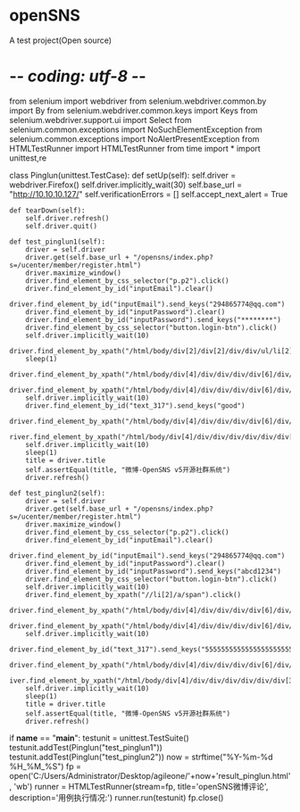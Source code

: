 # openSNS
A test project(Open source)
# -*- coding: utf-8 -*-
from selenium import webdriver
from selenium.webdriver.common.by import By
from selenium.webdriver.common.keys import Keys
from selenium.webdriver.support.ui import Select
from selenium.common.exceptions import NoSuchElementException
from selenium.common.exceptions import NoAlertPresentException
from HTMLTestRunner import HTMLTestRunner
from time import *
import unittest,re

class Pinglun(unittest.TestCase):
    def setUp(self):
        self.driver = webdriver.Firefox()
        self.driver.implicitly_wait(30)
        self.base_url = "http://10.10.10.127/"
        self.verificationErrors = []
        self.accept_next_alert = True

    def tearDown(self):
        self.driver.refresh()
        self.driver.quit()

    def test_pinglun1(self):
        driver = self.driver
        driver.get(self.base_url + "/opensns/index.php?s=/ucenter/member/register.html")
        driver.maximize_window()
        driver.find_element_by_css_selector("p.p2").click()
        driver.find_element_by_id("inputEmail").clear()
        driver.find_element_by_id("inputEmail").send_keys("294865774@qq.com")
        driver.find_element_by_id("inputPassword").clear()
        driver.find_element_by_id("inputPassword").send_keys("********")
        driver.find_element_by_css_selector("button.login-btn").click()
        self.driver.implicitly_wait(10)
        driver.find_element_by_xpath("/html/body/div[2]/div[2]/div/div/ul/li[2]/a/span").click()
        sleep(1)
        driver.find_element_by_xpath("/html/body/div[4]/div/div/div/div[6]/div/div/div/div[2]/div[2]/div[2]/div[2]").click()
        driver.find_element_by_xpath("/html/body/div[4]/div/div/div/div[6]/div/div/div/div[2]/div[2]/div[2]/div[2]").click()
        self.driver.implicitly_wait(10)
        driver.find_element_by_id("text_317").send_keys("good")
        driver.find_element_by_xpath("/html/body/div[4]/div/div/div/div[6]/div/div[2]/div[4]/div/div/div/p/a[2]/i").click()
        river.find_element_by_xpath("/html/body/div[4]/div/div/div/div/div/div[3]/div[2]/a/i").click()
        self.driver.implicitly_wait(10)
        sleep(1)
        title = driver.title
        self.assertEqual(title, "微博-OpenSNS v5开源社群系统")
        driver.refresh()

    def test_pinglun2(self):
        driver = self.driver
        driver.get(self.base_url + "/opensns/index.php?s=/ucenter/member/register.html")
        driver.maximize_window()
        driver.find_element_by_css_selector("p.p2").click()
        driver.find_element_by_id("inputEmail").clear()
        driver.find_element_by_id("inputEmail").send_keys("294865774@qq.com")
        driver.find_element_by_id("inputPassword").clear()
        driver.find_element_by_id("inputPassword").send_keys("abcd1234")
        driver.find_element_by_css_selector("button.login-btn").click()
        self.driver.implicitly_wait(10)
        driver.find_element_by_xpath("//li[2]/a/span").click()
        driver.find_element_by_xpath("/html/body/div[4]/div/div/div/div[6]/div/div/div/div[2]/div[2]/div[2]/div[2]").click()
        driver.find_element_by_xpath("/html/body/div[4]/div/div/div/div[6]/div/div/div/div[2]/div[2]/div[2]/div[2]").click()
        self.driver.implicitly_wait(10)
        driver.find_element_by_id("text_317").send_keys("5555555555555555555555555555555555555555555555555555555555555555555555555555555555555555555555555555555555555555555")
        driver.find_element_by_xpath("/html/body/div[4]/div/div/div/div[6]/div/div[2]/div[4]/div/div/div/p/a[2]/i").click()
        iver.find_element_by_xpath("/html/body/div[4]/div/div/div/div/div/div[3]/div[2]/a/i").click()
        self.driver.implicitly_wait(10)
        sleep(1)
        title = driver.title
        self.assertEqual(title, "微博-OpenSNS v5开源社群系统")
        driver.refresh()

if __name__ == "__main__":
    testunit = unittest.TestSuite()
    testunit.addTest(Pinglun("test_pinglun1"))
    testunit.addTest(Pinglun("test_pinglun2"))
    now = strftime("%Y-%m-%d %H_%M_%S")
    fp = open('C:/Users/Administrator/Desktop/agileone/'+now+'result_pinglun.html', 'wb')
    runner = HTMLTestRunner(stream=fp, title='openSNS微博评论', description='用例执行情况:')
    runner.run(testunit)
    fp.close()
